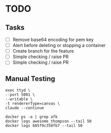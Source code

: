 # TODO

## Tasks

- [ ] Remove base64 encoding for pem key
- [ ] Alert before deleting or stopping a container
- [ ] Create branch for the feature
- [ ] Simple checking / raise PR
- [ ] Simple checking / raise PR

## Manual Testing
```shell
exec ttyd \
--port 5001 \
--writable \
-t rendererType=canvas \
claude --continue
```

```shell
docker ps -a | grep afk
docker logs awesome_thompson --tail 50
docker logs b05f9c350fb7 --tail 50
```

